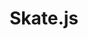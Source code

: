 ---
codehost: https://github.com/https://github.com/skatejs
logohandle: netlifyapp_skatejs
sort: skatejs
title: Skate.js
website: https://skatejs.netlify.app/
---